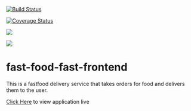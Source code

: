 [![Build Status](https://travis-ci.com/Proception/fast-food-fast-frontend.svg?branch=develop)](https://travis-ci.com/Proception/fast-food-fast-frontend)

<a href='https://coveralls.io/github/Proception/fast-food-fast-frontend?branch=develop'><img src='https://coveralls.io/repos/github/Proception/fast-food-fast-frontend/badge.svg?branch=develop' alt='Coverage Status' /></a>

<a href="https://codeclimate.com/github/Proception/fast-food-fast-frontend/test_coverage"><img src="https://api.codeclimate.com/v1/badges/58ef1df2ab8c5260f061/test_coverage" /></a>

<a href="https://codeclimate.com/github/Proception/fast-food-fast-frontend/maintainability"><img src="https://api.codeclimate.com/v1/badges/58ef1df2ab8c5260f061/maintainability" /></a>

# fast-food-fast-frontend
This is a fastfood delivery service that takes orders for food and delivers them to the user.

<a href="https://fast-food-app-frontend.herokuapp.com/">Click Here</a> to view application live
